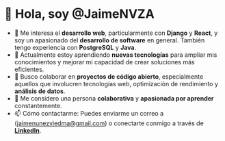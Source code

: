 # 👋 Hola, soy @JaimeNVZA

- 👀 Me interesa el **desarrollo web**, particularmente con **Django** y **React**, y soy un apasionado del **desarrollo de software** en general. También tengo experiencia con **PostgreSQL** y **Java**.
- 🌱 Actualmente estoy aprendiendo **nuevas tecnologías** para ampliar mis conocimientos y mejorar mi capacidad de crear soluciones más eficientes.
- 💞️ Busco colaborar en **proyectos de código abierto**, especialmente aquellos que involucren tecnologías web, optimización de rendimiento y **análisis de datos**.
- 💬 Me considero una persona **colaborativa** y **apasionada por aprender** constantemente.
- 📫 Cómo contactarme: Puedes enviarme un correo a (jaimenunezviedma@gmail.com) o conectarte conmigo a través de **[LinkedIn](https://www.linkedin.com/in/jaime-nunez-viedma/)**.

